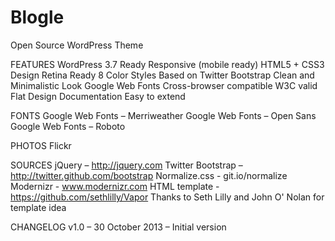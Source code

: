 Blogle
======

Open Source WordPress Theme

FEATURES
WordPress 3.7 Ready
Responsive (mobile ready) HTML5 + CSS3 Design
Retina Ready
8 Color Styles
Based on Twitter Bootstrap
Clean and Minimalistic Look
Google Web Fonts
Cross-browser compatible
W3C valid
Flat Design
Documentation
Easy to extend

FONTS
Google Web Fonts – Merriweather
Google Web Fonts – Open Sans
Google Web Fonts – Roboto

PHOTOS
Flickr

SOURCES
jQuery – http://jquery.com
Twitter Bootstrap – http://twitter.github.com/bootstrap
Normalize.css - git.io/normalize
Modernizr - www.modernizr.com
HTML template - https://github.com/sethlilly/Vapor
Thanks to Seth Lilly and John O' Nolan for template idea

CHANGELOG
v1.0 – 30 October 2013 – Initial version
